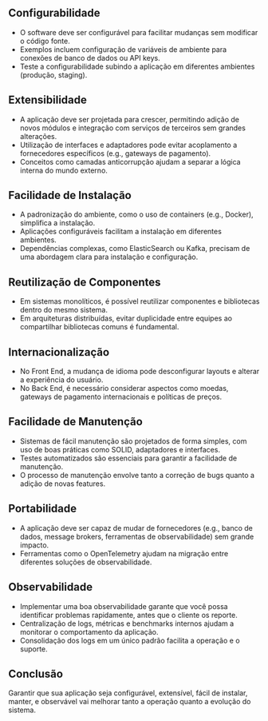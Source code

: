 ## Configurabilidade
- O software deve ser configurável para facilitar mudanças sem modificar o código fonte.
- Exemplos incluem configuração de variáveis de ambiente para conexões de banco de dados ou API keys.
- Teste a configurabilidade subindo a aplicação em diferentes ambientes (produção, staging).

## Extensibilidade
- A aplicação deve ser projetada para crescer, permitindo adição de novos módulos e integração com serviços de terceiros sem grandes alterações.
- Utilização de interfaces e adaptadores pode evitar acoplamento a fornecedores específicos (e.g., gateways de pagamento).
- Conceitos como camadas anticorrupção ajudam a separar a lógica interna do mundo externo.

## Facilidade de Instalação
- A padronização do ambiente, como o uso de containers (e.g., Docker), simplifica a instalação.
- Aplicações configuráveis facilitam a instalação em diferentes ambientes.
- Dependências complexas, como ElasticSearch ou Kafka, precisam de uma abordagem clara para instalação e configuração.

## Reutilização de Componentes
- Em sistemas monolíticos, é possível reutilizar componentes e bibliotecas dentro do mesmo sistema.
- Em arquiteturas distribuídas, evitar duplicidade entre equipes ao compartilhar bibliotecas comuns é fundamental.

## Internacionalização
- No Front End, a mudança de idioma pode desconfigurar layouts e alterar a experiência do usuário.
- No Back End, é necessário considerar aspectos como moedas, gateways de pagamento internacionais e políticas de preços.

## Facilidade de Manutenção
- Sistemas de fácil manutenção são projetados de forma simples, com uso de boas práticas como SOLID, adaptadores e interfaces.
- Testes automatizados são essenciais para garantir a facilidade de manutenção.
- O processo de manutenção envolve tanto a correção de bugs quanto a adição de novas features.

## Portabilidade
- A aplicação deve ser capaz de mudar de fornecedores (e.g., banco de dados, message brokers, ferramentas de observabilidade) sem grande impacto.
- Ferramentas como o OpenTelemetry ajudam na migração entre diferentes soluções de observabilidade.

## Observabilidade
- Implementar uma boa observabilidade garante que você possa identificar problemas rapidamente, antes que o cliente os reporte.
- Centralização de logs, métricas e benchmarks internos ajudam a monitorar o comportamento da aplicação.
- Consolidação dos logs em um único padrão facilita a operação e o suporte.

## Conclusão
Garantir que sua aplicação seja configurável, extensível, fácil de instalar, manter, e observável vai melhorar tanto a operação quanto a evolução do sistema.
